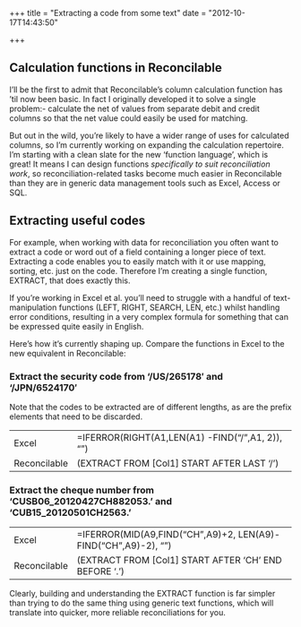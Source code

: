 +++
title = "Extracting a code from some text"
date = "2012-10-17T14:43:50"

+++
## Calculation functions in Reconcilable

I’ll be the first to admit that Reconcilable’s column calculation function has ’til now been basic. In fact I originally developed it to solve a single problem:- calculate the net of values from separate debit and credit columns so that the net value could easily be used for matching.

But out in the wild, you’re likely to have a wider range of uses for calculated columns, so I’m currently working on expanding the calculation repertoire. I’m starting with a clean slate for the new ‘function language’, which is great! It means I can design functions *specifically to suit reconciliation work*, so reconciliation-related tasks become much easier in Reconcilable than they are in generic data management tools such as Excel, Access or SQL.

## Extracting useful codes

For example, when working with data for reconciliation you often want to extract a code or word out of a field containing a longer piece of text. Extracting a code enables you to easily match with it or use mapping, sorting, etc. just on the code.  Therefore I’m creating a single function, EXTRACT, that does exactly this.

If you’re working in Excel et al. you’ll need to struggle with a handful of text-manipulation functions (LEFT, RIGHT, SEARCH, LEN, etc.) whilst handling error conditions, resulting in a very complex formula for something that can be expressed quite easily in English.

Here’s how it’s currently shaping up. Compare the functions in Excel to the new equivalent in Reconcilable:

### Extract the security code from ‘/US/265178′ and ‘/JPN/6524170′

Note that the codes to be extracted are of different lengths, as are the prefix elements that need to be discarded.

<table>
<tr><td>Excel</td><td>=IFERROR(RIGHT(A1,LEN(A1) -FIND(“/”,A1, 2)), “”)</td></tr>
<tr><td>Reconcilable</td><td>(EXTRACT FROM [Col1] START AFTER LAST ‘/’)</td></tr>
</table>

### Extract the cheque number from ‘CUSB06_20120427CH882053.’ and ‘CUB15_20120501CH2563.’

<table>
<tr><td>Excel</td><td>=IFERROR(MID(A9,FIND(“CH”,A9)+2, LEN(A9)-FIND(“CH”,A9)-2), “”)</td></tr>
<tr><td>Reconcilable</td><td>(EXTRACT FROM [Col1] START AFTER ‘CH’ END BEFORE ‘.’)</td></tr>
</table>

Clearly, building and understanding the EXTRACT function is far simpler than trying to do the same thing using generic text functions, which will translate into quicker, more reliable reconciliations for you.

